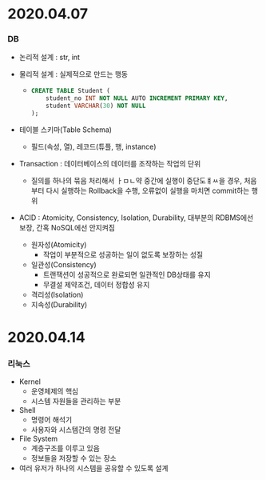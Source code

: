 # 2020.04.07

### DB

- 논리적 설계 : str, int 

- 물리적 설계 : 실제적으로 만드는 행동

  - ```sql
    CREATE TABLE Student (
    	student_no INT NOT NULL AUTO INCREMENT PRIMARY KEY,
        student VARCHAR(30) NOT NULL
    );
    ```

- 테이블 스키마(Table Schema)

  - 필드(속성, 열), 레코드(튜플, 행, instance)

- Transaction : 데이터베이스의 데이터를 조작하는 작업의 단위

  - 질의를 하나의 묶음 처리해서 ㅏㅁㄴ약 중간에 실행이 중단도ㅒㅆ을 경우, 처음부터 다시 실행하는 Rollback을 수행, 오류없이 실행을 마치면 commit하는 행위

- ACID : Atomicity, Consistency, Isolation, Durability, 대부분의 RDBMS에선 보장,     간혹 NoSQL에선 안지켜짐

  - 원자성(Atomicity)
    - 작업이 부분적으로 성공하는 일이 없도록 보장하는 성질
  - 일관성(Consistency)
    - 트랜잭션이 성공적으로 완료되면 일관적인 DB상태를 유지
    - 무결설 제약조건, 데이터 정합성 유지
  - 격리성(Isolation)
  - 지속성(Durability)




# 2020.04.14

### 리눅스

- Kernel
  - 운영체제의 핵심
  - 시스템 자원들을 관리하는 부분
- Shell
  - 명령어 해석기
  - 사용자와 시스템간의 명령 전달
- File System
  - 계층구조를 이루고 있음
  - 정보들을 저장할 수 있는 장소
- 여러 유저가 하나의 시스템을 공유할 수 있도록 설계



